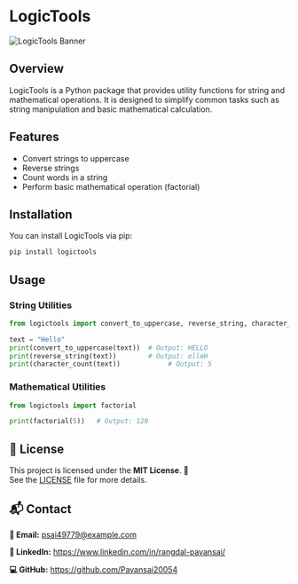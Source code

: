 # LogicTools

![LogicTools Banner](assets/banner.webp)

## Overview

LogicTools is a Python package that provides utility functions for string and mathematical operations. It is designed to simplify common tasks such as string manipulation and basic mathematical calculation.

## Features

- Convert strings to uppercase
- Reverse strings
- Count words in a string
- Perform basic mathematical operation (factorial)

## Installation

You can install LogicTools via pip:

```sh
pip install logictools
```

## Usage
### String Utilities

```python
from logictools import convert_to_uppercase, reverse_string, character_count

text = "Hello"
print(convert_to_uppercase(text))  # Output: HELLO 
print(reverse_string(text))        # Output: olleH
print(character_count(text))            # Output: 5
```

### Mathematical Utilities

```python
from logictools import factorial

print(factorial(5))   # Output: 120
```

## 📜 License  
This project is licensed under the **MIT License**. 📝  
See the [LICENSE](LICENSE.txt) file for more details.  


## 📬 Contact

**📧 Email:** psai49779@example.com

**🔗 LinkedIn:** https://www.linkedin.com/in/rangdal-pavansai/

**💻 GitHub:** https://github.com/Pavansai20054